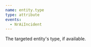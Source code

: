 ```yaml
---
name: entity.type
type: attribute
events:
  - NrAiIncident
---
```


The targeted entity's type, if available.